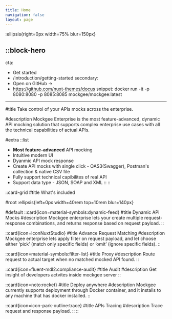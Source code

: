 ```yaml
---
title: Home
navigation: false
layout: page
---
```


:ellipsis{right=0px width=75% blur=150px}

::block-hero
---
cta:
  - Get started
  - /introduction/getting-started
secondary:
  - Open on GitHub →
  - https://github.com/nuxt-themes/docus
snippet: docker run -it -p 8080:8080 -p 8085:8085 mockgee/mockgee:latest
---

#title
Take control of your APIs mocks across the enterprise.

#description
Mockgee Enterprise is the most feature-advanced, dynamic API mocking solution that supports complex enterprise use cases with all the technical capabilities of actual APIs.

#extra
  ::list
  - **Most feature-advanced** API mocking
  - Intuitive modern UI
  - Dyanmic API mock response
  - Create API mocks with single click - OAS3(Swagger), Postman's collection & native CSV file
  - Fully support technical capibilites of real API
  - Support data type - JSON, SOAP and XML
  ::
::

::card-grid
#title
What's included

#root
:ellipsis{left=0px width=40rem top=10rem blur=140px}

#default
  ::card{icon=material-symbols:dynamic-feed}
  #title
  Dynamic API Mocks
  #description
  Mockgee enterprise lets your create multiple request-response combinations, and returns response based on request payload.
  ::

  ::card{icon=IconNuxtStudio}
  #title
  Advance Request Matching
  #description
  Mockgee enterprise lets apply filter on request payload, and let choose either ‘pick’ (match only specific fields) or ‘omit’ (ignore specific fields).
  ::

  ::card{icon=material-symbols:filter-list}
  #title
  Proxy
  #description
  Route request to actual target when no matched mocked API found.
  ::

  ::card{icon=fluent-mdl2:compliance-audit}
  #title
  Audit 
  #description
  Get insight of developers actvites inside mockgee server
  ::

  ::card{icon=noto:rocket}
  #title
  Deploy anywhere
  #description
  Mockgee currently supports deployment through Docker container, and it installs to any machine that has docker installed.
  ::

  ::card{icon=icon-park-outline:trace}
  #title
  APIs Tracing
  #description
  Trace request and response payload.
  ::
::